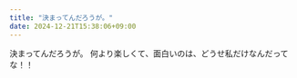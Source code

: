 ```yaml
---
title: "決まってんだろうが。"
date: 2024-12-21T15:38:06+09:00
---
```

決まってんだろうが。
何より楽しくて、面白いのは、どうせ私だけなんだってな！！

